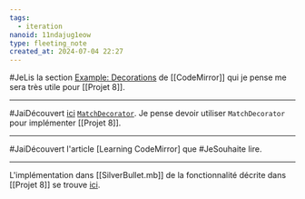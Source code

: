```yaml
---
tags:
  - iteration
nanoid: 11ndajug1eow
type: fleeting_note
created_at: 2024-07-04 22:27
---
```

#JeLis la section [Example: Decorations](https://codemirror.net/examples/decoration/) de [[CodeMirror]] qui je pense me sera très utile pour [[Projet 8]].

---

#JaiDécouvert [ici](https://codemirror.net/examples/decoration/) [`MatchDecorator`](https://codemirror.net/docs/ref/#view.MatchDecorator). Je pense devoir utiliser `MatchDecorator` pour implémenter [[Projet 8]].

---

#JaiDécouvert l'article [Learning CodeMirror] que #JeSouhaite lire.

---

L'implémentation dans [[SilverBullet.mb]] de la fonctionnalité décrite dans [[Projet 8]] se trouve [ici](https://github.com/silverbulletmd/silverbullet/blob/main/web/cm_plugins/wiki_link.ts).
